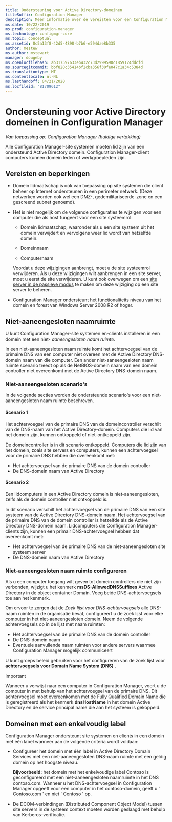 ```yaml
---
title: Ondersteuning voor Active Directory-domeinen
titleSuffix: Configuration Manager
description: Meer informatie over de vereisten voor een Configuration Manager site systeem in een Active Directory domein.
ms.date: 10/22/2019
ms.prod: configuration-manager
ms.technology: configmgr-core
ms.topic: conceptual
ms.assetid: 8c5a13f8-42d5-4898-b7b6-e594dae8b335
author: mestew
ms.author: mstewart
manager: dougeby
ms.openlocfilehash: ab317597633eb432c73d2999590c1859124ddcfd
ms.sourcegitcommit: bbf820c35414bf2cba356f30fe047c1a34c5384d
ms.translationtype: MT
ms.contentlocale: nl-NL
ms.lasthandoff: 04/21/2020
ms.locfileid: "81709612"
---
```

# <a name="support-for-active-directory-domains-in-configuration-manager"></a>Ondersteuning voor Active Directory domeinen in Configuration Manager

*Van toepassing op: Configuration Manager (huidige vertakking)*

Alle Configuration Manager-site systemen moeten lid zijn van een ondersteund Active Directory domein. Configuration Manager-client computers kunnen domein leden of werkgroepleden zijn.  

## <a name="requirements-and-limitations"></a>Vereisten en beperkingen

- Domein lidmaatschap is ook van toepassing op site systemen die client beheer op Internet ondersteunen in een perimeter netwerk. (Deze netwerken worden ook wel een DMZ-, gedemilitariseerde-zone en een gescreend subnet genoemd).  

- Het is niet mogelijk om de volgende configuraties te wijzigen voor een computer die als host fungeert voor een site systeemrol:  

  - Domein lidmaatschap, waaronder als u een site systeem uit het domein verwijdert en vervolgens weer lid wordt van hetzelfde domein.

  - Domeinnaam  

  - Computernaam  

  Voordat u deze wijzigingen aanbrengt, moet u de site systeemrol verwijderen. Als u deze wijzigingen wilt aanbrengen in een site server, moet u eerst de site verwijderen. U kunt ook overwegen om een [site server in de passieve modus](../../servers/deploy/configure/site-server-high-availability.md) te maken om deze wijziging op een site server te beheren.

- Configuration Manager ondersteunt het functionaliteits niveau van het domein en forest van Windows Server 2008 R2 of hoger.<!-- SCCMDocs#1853 -->

## <a name="disjoint-namespace"></a><a name="bkmk_Disjoint"></a> Niet-aaneengesloten naamruimte

U kunt Configuration Manager-site systemen en-clients installeren in een domein met een niet- *aaneengesloten naam ruimte*.  

In een niet-aaneengesloten naam ruimte komt het achtervoegsel van de primaire DNS van een computer niet overeen met de Active Directory DNS-domein naam van die computer. Een ander niet-aaneengesloten naam ruimte scenario treedt op als de NetBIOS-domein naam van een domein controller niet overeenkomt met de Active Directory DNS-domein naam.  

### <a name="disjoint-scenarios"></a>Niet-aaneengesloten scenario's

In de volgende secties worden de ondersteunde scenario's voor een niet-aaneengesloten naam ruimte beschreven.  

#### <a name="scenario-1"></a>Scenario 1

Het achtervoegsel van de primaire DNS van de domeincontroller verschilt van de DNS-naam van het Active Directory-domein. Computers die lid van het domein zijn, kunnen ontkoppeld of niet-ontkoppeld zijn.

De domeincontroller is in dit scenario ontkoppeld. Computers die lid zijn van het domein, zoals site servers en computers, kunnen een achtervoegsel voor de primaire DNS hebben die overeenkomt met:

- Het achtervoegsel van de primaire DNS van de domein controller
- De DNS-domein naam van Active Directory

#### <a name="scenario-2"></a>Scenario 2

Een lidcomputers in een Active Directory domein is niet-aaneengesloten, zelfs als de domein controller niet ontkoppeld is.

In dit scenario verschilt het achtervoegsel van de primaire DNS van een site systeem van de Active Directory DNS-domein naam. Het achtervoegsel van de primaire DNS van de domein controller is hetzelfde als de Active Directory DNS-domein naam. Lidcomputers die Configuration Manager-clients zijn, kunnen een primair DNS-achtervoegsel hebben dat overeenkomt met:

- Het achtervoegsel van de primaire DNS van de niet-aaneengesloten site systeem server
- De DNS-domein naam van Active Directory

### <a name="configure-disjoint-namespace"></a>Niet-aaneengesloten naam ruimte configureren

Als u een computer toegang wilt geven tot domein controllers die niet zijn verbonden, wijzigt u het kenmerk **msDS-AllowedDNSSuffixes** Active Directory in de object container Domain. Voeg beide DNS-achtervoegsels toe aan het kenmerk.  

Om ervoor te zorgen dat de *Zoek lijst voor DNS-achtervoegsels* alle DNS-naam ruimten in de organisatie bevat, configureert u de zoek lijst voor elke computer in het niet-aaneengesloten domein. Neem de volgende achtervoegsels op in de lijst met naam ruimten:

- Het achtervoegsel van de primaire DNS van de domein controller
- De DNS-domein naam
- Eventuele aanvullende naam ruimten voor andere servers waarmee Configuration Manager mogelijk communiceert

U kunt groeps beleid gebruiken voor het configureren van de zoek lijst voor **achtervoegsels voor Domain Name System (DNS)** .  

> [!IMPORTANT]  
> Wanneer u verwijst naar een computer in Configuration Manager, voert u de computer in met behulp van het achtervoegsel van de primaire DNS. Dit achtervoegsel moet overeenkomen met de Fully Qualified Domain Name die is geregistreerd als het kenmerk **dnsHostName** in het domein Active Directory en de service principal name die aan het systeem is gekoppeld.  

## <a name="single-label-domains"></a><a name="bkmk_SLD"></a> Domeinen met een enkelvoudig label

Configuration Manager ondersteunt site systemen en clients in een domein met één label wanneer aan de volgende criteria wordt voldaan:  

- Configureer het domein met één label in Active Directory Domain Services met een niet-aaneengesloten DNS-naam ruimte met een geldig domein op het hoogste niveau.  

  **Bijvoorbeeld:** het domein met het enkelvoudige label Contoso is geconfigureerd met een niet-aaneengesloten naamruimte in het DNS contoso.com. Wanneer u het DNS-achtervoegsel in Configuration Manager opgeeft voor een computer in het contoso-domein, geeft u ' Contoso.com ' en niet ' Contoso ' op.  

- De DCOM-verbindingen (Distributed Component Object Model) tussen site servers in de systeem context moeten worden geslaagd met behulp van Kerberos-verificatie.  
